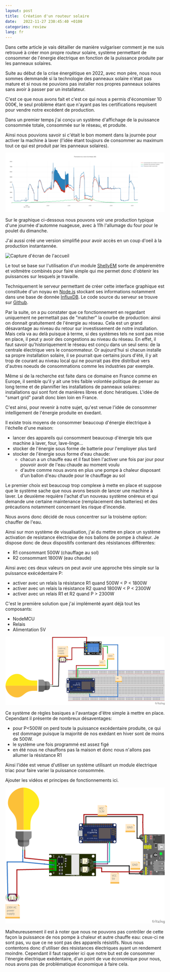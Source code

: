 ```yaml
---
layout: post
title:  Création d'un routeur solaire
date:   2022-11-27 230:45:40 +0100
categories: review
lang: fr
---
```


Dans cette article je vais détailler de manière vulgariser comment je me suis retrouvé à créer mon propre routeur solaire, système permettant de consommer de l'énergie électrique en fonction de la puissance produite par les panneaux solaires.

Suite au début de la crise énergétique en 2022, avec mon père, nous nous sommes demmandé si la technologie des panneaux solaire n'était pas mature et si nous ne pouvions pas installer nos propres panneaux solaires sans avoir à passer par un installateur. 

C'est ce que nous avons fait et c'est ce qui nous a permis d'économiser 10 000€, le seul problème étant que n'ayant pas les certifications requisent pour vendre notre excédent de production. 

Dans un premier temps j'ai conçu un système d'affichage de la puissance consommée totale, consommée sur le réseau, et produite.

Ainsi nous pouvions savoir si c'était le bon moment dans la journée pour activer la machine à laver (l'idée étant toujours de consommer au maximum tout ce qui est produit par les panneaux solaires).

![Exemple de graphique](/assets/images/solar-panel-power/graph_example.png)

Sur le graphique ci-dessous nous pouvons voir une production typique d'une journée d'automne nuageuse, avec à 11h l'allumage du four pour le poulet du dimanche.

J'ai aussi créé une version simplifié pour avoir accès en un coup d'oeil à la production instantannée. 

![Capture d'écran de l'accueil]()

Le tout se base sur l'utilisation d'un module [ShellyEM]() sorte de ampèremètre et voltmètre combinés pour faire simple qui me permet donc d'obtenir les puissances sur lesquels je travaille.

Techniquement le serveur permettant de créer cette interface graphique est constituée d'un noyau en [Node.js]() stockant ses informations notamment dans une base de donnée [InfluxDB](). Le code source du serveur se trouve sur [Github]().

Par la suite, on a pu constater que ce fonctionnement en regardant uniquement ne permettait pas de "matcher" la courbe de production: ainsi on donnait gratuitement de l'énergie au réseau. Cela est un grand désavantage au niveau du retour sur investissement de notre installation. Mais cela va au delà puisque à terme, si des systèmes tels ne sont pas mise en place, il peut y avoir des congestions au niveau du réseau. En effet, il faut savoir qu'historiquement le réseau est conçu dans un seul sens: de la centrale électrique vers le consommateur. Or aujourd'hui si chacun installe sa propre installation solaire, il se pourrait que certains jours d'été, il y ait trop de courant au niveau local qui ne pourrait pas être distribué vers d'autres noeuds de consommations comme les industries par exemple.

Même si de la recherche est faite dans ce domaine en France comme en Europe, il semble qu'il y ait une très faible volontée politique de penser au long terme et de plannifier les installations de panneaux solaires: installations qui sont font de manières libres et donc hératiques. L'idée de "smart grid" paraît donc bien loin en France.

C'est ainsi, pour revenir à notre sujet, qu'est venue l'idée de consommer intelligement de l'énergie produite en éxedant.

Il existe trois moyens de consommer beaucoup d'énergie électrique à l'échelle d'une maison:
* lancer des appareils qui consomment beaucoup d'énergie tels que machine à laver, four, lave-linge...
* stocker de l'énergie sous forme de batterie pour l'employer plus tard
* stocker de l'énergie sous forme d'eau chaude: 
    * chacun a un chauffe eau et il faut bien l'activer une fois par jour pour pouvoir avoir de l'eau chaude au moment voulu
    * d'autre comme nous avons en plus une pompe à chaleur disposant d'un ballon d'eau chaude pour le chauffage au sol

Le premier choix est beaucoup trop complexe à mette en place et suppose que le système sache que nous avons besoin de lancer une machine à laver. Le deuxième requière l'achat d'un nouveau système onéreux et qui demande une certaine maintenance (remplacement des batteries) et des précautions notamment concernant les risque d'incendie.

Nous avons donc décidé de nous concentrer sur la troisème option: chauffer de l'eau.

Ainsi sur mon système de visualisation, j'ai du mettre en place un système activation de resistance électrique de nos ballons de pompe à chaleur. 
Je dispose donc de deux dispositifs contenant des résistances différentes:
* R1 consommant 500W (chauffage au sol)
* R2 consommant 1800W (eau chaude)

Ainsi avec ces deux valeurs on peut avoir une approche très simple sur la puissance exécédentaire P:
* activer avec un relais la résistance R1 quand 500W < P < 1800W
* activer avec un relais la résistance R2 quand 1800W < P < 2300W 
* activer avec un relais R1 et R2 quand P > 2300W

C'est le première solution que j'ai implémenté ayant déjà tout les composants:
* NodeMCU
* Relais
* Alimentation 5V

![Système basique](/assets/images/solar-panel-power/basic.png)

Ce système de règles basiques a l'avantage d'être simple à mettre en place. Cependant il présente de nombreux désaventages:
* pour P<500W on perd toute la puissance excédentaire produite, ce qui est dommage puisque la majorité de nos exédant en hiver sont de moins de 500W. 
* le système une fois programmé est assez figé
* en été nous ne chauffons pas la maison et donc nous n'allons pas allumer la résistance R1

Ainsi l'idée est venue d'utiliser un système utilisant un module électrique triac pour faire varier la puissance consommée.

Ajouter les vidéos et principes de fonctionnements ici.

![Système avancé](/assets/images/solar-panel-power/advanced.png)


Malheureusement il est à noter que nous ne pouvons pas contrôler de cette façon la puissance de nos pompe à chaleur et autre chauffe eau: ceux-ci ne sont pas, vu que ce ne sont pas des appareils résistifs. Nous nous contentons donc d'utiliser des résistances électriques ayant un rendement moindre. Cependant il faut rappeler ici que notre but est de consommer l'énergie électrique exédentaire, d'un point de vue économique pour nous, nous avons pas de problématique économique à faire cela.